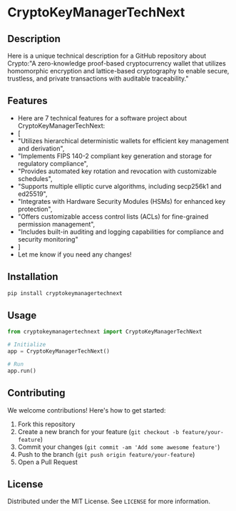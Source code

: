 # CryptoKeyManagerTechNext

## Description

Here is a unique technical description for a GitHub repository about Crypto:"A zero-knowledge proof-based cryptocurrency wallet that utilizes homomorphic encryption and lattice-based cryptography to enable secure, trustless, and private transactions with auditable traceability."

## Features

- Here are 7 technical features for a software project about CryptoKeyManagerTechNext:
- [
- "Utilizes hierarchical deterministic wallets for efficient key management and derivation",
- "Implements FIPS 140-2 compliant key generation and storage for regulatory compliance",
- "Provides automated key rotation and revocation with customizable schedules",
- "Supports multiple elliptic curve algorithms, including secp256k1 and ed25519",
- "Integrates with Hardware Security Modules (HSMs) for enhanced key protection",
- "Offers customizable access control lists (ACLs) for fine-grained permission management",
- "Includes built-in auditing and logging capabilities for compliance and security monitoring"
- ]
- Let me know if you need any changes!
## Installation

```bash
pip install cryptokeymanagertechnext
```

## Usage

```python
from cryptokeymanagertechnext import CryptoKeyManagerTechNext

# Initialize
app = CryptoKeyManagerTechNext()

# Run
app.run()
```

## Contributing

We welcome contributions! Here's how to get started:

1. Fork this repository
2. Create a new branch for your feature (`git checkout -b feature/your-feature`)
3. Commit your changes (`git commit -am 'Add some awesome feature'`)
4. Push to the branch (`git push origin feature/your-feature`)
5. Open a Pull Request

## License

Distributed under the MIT License. See `LICENSE` for more information.
